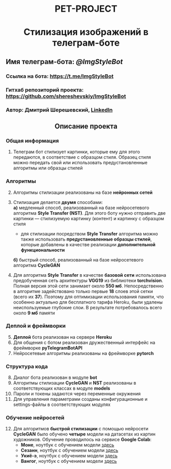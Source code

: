 # <center>PET-PROJECT
# <center>Стилизация изображений в телеграм-боте

## Имя телеграм-бота: *@ImgStyleBot*
### Ссылка на бота: https://t.me/ImgStyleBot
### Гитхаб репозиторий проекта: https://github.com/shereshevskiy/ImgStyleBot
### Автор: Дмитрий Шерешевский, [LinkedIn](https://www.linkedin.com/in/dmitry-shereshevskiy/)
## <center>Описание проекта
### Общая информация
1. Телеграм бот стилизует картинки, которые ему для этого передаются, в соответствие с образцом стиля. 
   Образец стиля можно передать свой или использовать предустановленные алгоритмы или образцы стилей

### Алгоритмы
2. Алгоритмы стилизации реализованы на базе **нейронных сетей**
3. Стилизация делается **двумя** способами:   
    **а)** медленный способ, реализованный на базе нейросетевого алгоритма **Style Transfer (NST)**.
   Для этого боту нужно отправить две картинки — стилизуемую картинку 
   (контент) и картинку с образцом стиля    
   - для стилизации посредством **Style Transfer** алгоритма можно также использовать **предустановленные образцы стилей**, 
     которые добавлены в качестве реализации **дополнительной функциональности**      
     
    **б)** быстрый способ, реализованный на базе нейросетевого алгоритма **CycleGAN**

4. Для алгоритма **Style Transfer** в качестве **базовой сети** использована предобученная сеть архитектуры **VGG19** 
   из библиотеки **torchvision**. Полная версия этой сети занимает около **550 мб**. Непосредственно в алгоритме 
   задействовано только первые **18** слоев этой сетки (всего их **37**). 
   Поэтому для оптимизации использования памяти, что особенно актуально для бесплатного тарифа Heroku, 
   были удалены неиспользуемые глубокие слои. В результате потребовалось всего около **9 мб** памяти

### Деплой и фреймворки
5. **Деплой** бота реализован на сервере **Heroku**
6. Для общения с ботом реализован дружественный интерфейс на фреймворке **pyTelegramBotAPI**
7. Нейросетевые алгоритмы реализованы на фреймворке **pytorch**

   
### Структура кода
8. Диалог бота реализован в модуле **bot**
9. Алгоритмы стилизации **CycleGAN** и **NST** реализованы в соответствующих классах в модуле **models**
10. Пароли и токены задаются через переменные окружения
11. Для управления параметрами созданы конфигурационные и settings-файлы в соответствующих модулях

### Обучение нейросетей
12. Для алгоритмов **быстрой стилизации** с помощью нейросети **CycleGAN** было обучено **четыре** модели 
   на датасетах из картин художников. Обучение проводилось на сервисе **Google Colab**:
    - **Моне**, ноутбук с обучением модели [здесь](https://colab.research.google.com/drive/14GVtbpuUTPQzVbTM_OxKbqH4vNGB9X_V?usp=sharing)
    - **Сезанн**, ноутбук с обучением модели [здесь](https://colab.research.google.com/drive/15ZVAUcJvTqL7ry4W9NKn2RINrS5mhpOr?usp=sharing)
    - **Укиё-э**, ноутбук с обучением модели [здесь](https://colab.research.google.com/drive/1qDywo9sTxM625bgida4guqmbbQIqWnel?usp=sharing)
    - **Вангог**, ноутбук с обучением модели [здесь](https://colab.research.google.com/drive/1pDPV0p2_VXVHEdYBWQltJt8VXUDP_XFW?usp=sharing)
